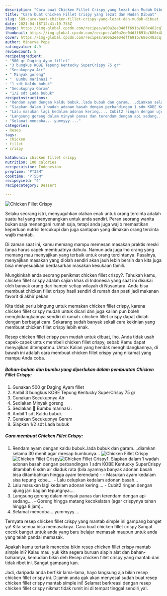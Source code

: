 ```yaml
---
description: "Cara buat Chicken Fillet Crispy yang lezat dan Mudah Dibuat"
title: "Cara buat Chicken Fillet Crispy yang lezat dan Mudah Dibuat"
slug: 589-cara-buat-chicken-fillet-crispy-yang-lezat-dan-mudah-dibuat
date: 2021-04-18T12:41:19.755Z
image: https://img-global.cpcdn.com/recipes/a00a2ee04dff691b/680x482cq70/chicken-fillet-crispy-foto-resep-utama.jpg
thumbnail: https://img-global.cpcdn.com/recipes/a00a2ee04dff691b/680x482cq70/chicken-fillet-crispy-foto-resep-utama.jpg
cover: https://img-global.cpcdn.com/recipes/a00a2ee04dff691b/680x482cq70/chicken-fillet-crispy-foto-resep-utama.jpg
author: Minerva Pope
ratingvalue: 4.9
reviewcount: 5
recipeingredient:
- "500 gr Daging Ayam fillet"
- "3 bungkus KOBE Tepung Kentucky SuperCrispy 75 gr"
- "Secukupnya Air"
- " Minyak goreng"
- "  Bumbu marinasi "
- "1 sdt Kaldu bubuk"
- "Secukupnya Garam"
- "1/2 sdt Lada bubuk"
recipeinstructions:
- "Rendam ayam dengan kaldu bubuk..lada bubuk dan garam....diamkan selama 30 menit agar mresap bumbunya..."
- "Siapkan dalam 1 wadah adonan basah dengan perbandingan 1 sdm KOBE Kentucky SuperCrispy ditambah 6 sdm air diaduk rata (bila ayamnya banyak adonan basah bisa ditambahkan hingga ayam terendam)  Masukan ayam kedalam sisa tepung kobe.... Lalu celupkan kedalam adonan basah..."
- "Lalu masukan lagi kedalam adonan kering.... Cubit2 ringan dengan ujung jari bagian tepungnya...."
- "Langsung goreng dalam minyak panas dan terendam dengan api sedang.... Goreng hingga matang kecokelatan (agar crispynya tahan hingga 8 jam).."
- "Selamat mencoba....yummyyy...."
categories:
- Resep
tags:
- chicken
- fillet
- crispy

katakunci: chicken fillet crispy 
nutrition: 100 calories
recipecuisine: Indonesian
preptime: "PT32M"
cooktime: "PT55M"
recipeyield: "4"
recipecategory: Dessert

---
```



![Chicken Fillet Crispy](https://img-global.cpcdn.com/recipes/a00a2ee04dff691b/680x482cq70/chicken-fillet-crispy-foto-resep-utama.jpg)

Selaku seorang istri, menyuguhkan olahan enak untuk orang tercinta adalah suatu hal yang menyenangkan untuk anda sendiri. Peran seorang  wanita bukan saja menangani rumah saja, tetapi anda juga wajib memastikan keperluan nutrisi tercukupi dan juga santapan yang dimakan orang tercinta wajib mantab.

Di zaman  saat ini, kamu memang mampu memesan masakan praktis meski tanpa harus capek membuatnya dahulu. Namun ada juga lho orang yang memang mau menyajikan yang terbaik untuk orang tercintanya. Pasalnya, menyajikan masakan yang diolah sendiri akan jauh lebih bersih dan kita juga bisa menyesuaikan berdasarkan masakan kesukaan famili. 



Mungkinkah anda seorang penikmat chicken fillet crispy?. Tahukah kamu, chicken fillet crispy adalah sajian khas di Indonesia yang saat ini disukai oleh banyak orang dari hampir setiap wilayah di Nusantara. Anda bisa membuat chicken fillet crispy hasil sendiri di rumah dan pasti jadi makanan favorit di akhir pekan.

Kita tidak perlu bingung untuk memakan chicken fillet crispy, karena chicken fillet crispy mudah untuk dicari dan juga kalian pun boleh menghidangkannya sendiri di rumah. chicken fillet crispy dapat diolah dengan berbagai cara. Sekarang sudah banyak sekali cara kekinian yang membuat chicken fillet crispy lebih enak.

Resep chicken fillet crispy pun mudah untuk dibuat, lho. Anda tidak usah capek-capek untuk membeli chicken fillet crispy, sebab Kamu dapat menyajikan ditempatmu. Untuk Kalian yang hendak menghidangkannya, di bawah ini adalah cara membuat chicken fillet crispy yang nikamat yang mampu Anda coba.

<!--inarticleads1-->

##### Bahan-bahan dan bumbu yang diperlukan dalam pembuatan Chicken Fillet Crispy:

1. Gunakan 500 gr Daging Ayam fillet
1. Ambil 3 bungkus KOBE Tepung Kentucky SuperCrispy 75 gr
1. Gunakan Secukupnya Air
1. Sediakan  Minyak goreng
1. Sediakan  🍗 Bumbu marinasi :
1. Ambil 1 sdt Kaldu bubuk
1. Gunakan Secukupnya Garam
1. Siapkan 1/2 sdt Lada bubuk




<!--inarticleads2-->

##### Cara membuat Chicken Fillet Crispy:

1. Rendam ayam dengan kaldu bubuk..lada bubuk dan garam....diamkan selama 30 menit agar mresap bumbunya...
<img src="https://img-global.cpcdn.com/steps/5682e4db1d7b73a9/160x128cq70/chicken-fillet-crispy-langkah-memasak-1-foto.jpg" alt="Chicken Fillet Crispy"><img src="https://img-global.cpcdn.com/steps/160700df1641fb4e/160x128cq70/chicken-fillet-crispy-langkah-memasak-1-foto.jpg" alt="Chicken Fillet Crispy"><img src="https://img-global.cpcdn.com/steps/2ebad8992b155380/160x128cq70/chicken-fillet-crispy-langkah-memasak-1-foto.jpg" alt="Chicken Fillet Crispy">1. Siapkan dalam 1 wadah adonan basah dengan perbandingan 1 sdm KOBE Kentucky SuperCrispy ditambah 6 sdm air diaduk rata (bila ayamnya banyak adonan basah bisa ditambahkan hingga ayam terendam) -  - Masukan ayam kedalam sisa tepung kobe.... - Lalu celupkan kedalam adonan basah...
1. Lalu masukan lagi kedalam adonan kering.... - Cubit2 ringan dengan ujung jari bagian tepungnya....
1. Langsung goreng dalam minyak panas dan terendam dengan api sedang.... - Goreng hingga matang kecokelatan (agar crispynya tahan hingga 8 jam)..
1. Selamat mencoba....yummyyy....




Ternyata resep chicken fillet crispy yang mantab simple ini gampang banget ya! Kita semua bisa memasaknya. Cara buat chicken fillet crispy Sangat cocok banget untuk anda yang baru belajar memasak maupun untuk anda yang telah pandai memasak.

Apakah kamu tertarik mencoba bikin resep chicken fillet crispy mantab simple ini? Kalau mau, yuk kita segera buruan siapin alat dan bahan-bahannya, kemudian bikin deh Resep chicken fillet crispy yang mantab dan tidak ribet ini. Sangat gampang kan. 

Jadi, daripada anda berfikir lama-lama, hayo langsung aja bikin resep chicken fillet crispy ini. Dijamin anda gak akan menyesal sudah buat resep chicken fillet crispy mantab simple ini! Selamat berkreasi dengan resep chicken fillet crispy nikmat tidak rumit ini di tempat tinggal sendiri,ya!.

